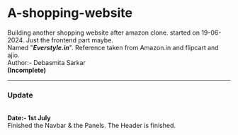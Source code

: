 # A-shopping-website
Building another shopping website after amazon clone. started on 19-06-2024. Just the frontend part maybe.
<br>
Named "<i><b>Everstyle.in</b></i>". Reference taken from Amazon.in and flipcart and ajio.
<br>
Author:- Debasmita Sarkar
<br>
<b>(Incomplete)</b>
<br />
<hr />
<h3>Update</h3>
<br />
<b>Date:- 1st July</b>
<br />
Finished the Navbar & the Panels. The Header is finished.
